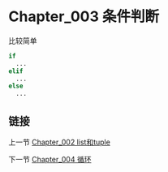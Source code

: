# Chapter_003   条件判断

比较简单

```Python
if
  ...
elif
  ...
else
  ...
```


## 链接

上一节 [Chapter_002 list和tuple](https://github.com/nizo2010/Study_Python_lxf/blob/master/Chapter_002.md "Chapter_002 list和tuple")

下一节 [Chapter_004 循环](https://github.com/nizo2010/Study_Python_lxf/blob/master/Chapter_004.md "Chapter_004 循环")
